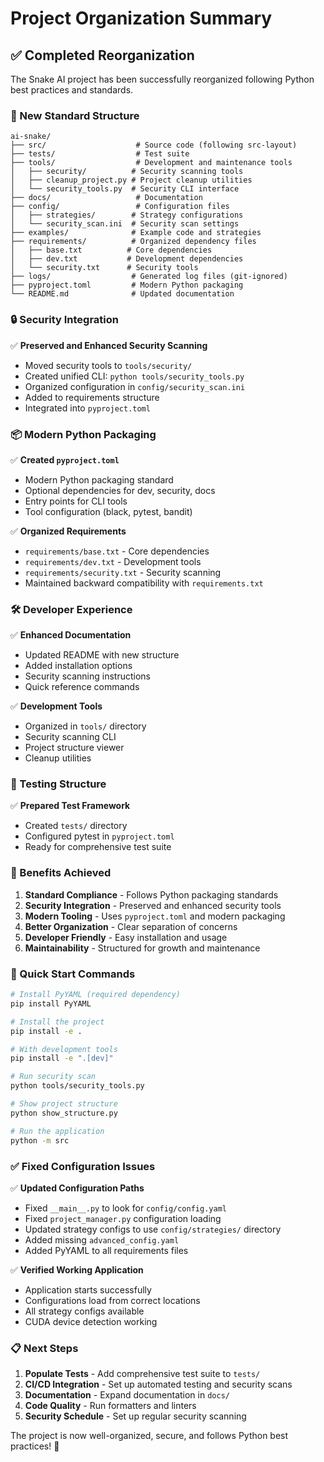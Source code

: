 # Project Organization Summary

## ✅ Completed Reorganization

The Snake AI project has been successfully reorganized following Python best practices and standards.

### 📁 New Standard Structure

```
ai-snake/
├── src/                    # Source code (following src-layout)
├── tests/                  # Test suite
├── tools/                  # Development and maintenance tools
│   ├── security/          # Security scanning tools
│   ├── cleanup_project.py # Project cleanup utilities
│   └── security_tools.py  # Security CLI interface
├── docs/                   # Documentation
├── config/                 # Configuration files
│   ├── strategies/        # Strategy configurations
│   └── security_scan.ini  # Security scan settings
├── examples/              # Example code and strategies
├── requirements/          # Organized dependency files
│   ├── base.txt          # Core dependencies
│   ├── dev.txt           # Development dependencies
│   └── security.txt      # Security tools
├── logs/                  # Generated log files (git-ignored)
├── pyproject.toml         # Modern Python packaging
└── README.md              # Updated documentation
```

### 🔒 Security Integration

✅ **Preserved and Enhanced Security Scanning**
- Moved security tools to `tools/security/`
- Created unified CLI: `python tools/security_tools.py`
- Organized configuration in `config/security_scan.ini`
- Added to requirements structure
- Integrated into `pyproject.toml`

### 📦 Modern Python Packaging

✅ **Created `pyproject.toml`**
- Modern Python packaging standard
- Optional dependencies for dev, security, docs
- Entry points for CLI tools
- Tool configuration (black, pytest, bandit)

✅ **Organized Requirements**
- `requirements/base.txt` - Core dependencies
- `requirements/dev.txt` - Development tools
- `requirements/security.txt` - Security scanning
- Maintained backward compatibility with `requirements.txt`

### 🛠️ Developer Experience

✅ **Enhanced Documentation**
- Updated README with new structure
- Added installation options
- Security scanning instructions
- Quick reference commands

✅ **Development Tools**
- Organized in `tools/` directory
- Security scanning CLI
- Project structure viewer
- Cleanup utilities

### 🧪 Testing Structure

✅ **Prepared Test Framework**
- Created `tests/` directory
- Configured pytest in `pyproject.toml`
- Ready for comprehensive test suite

### 🎯 Benefits Achieved

1. **Standard Compliance** - Follows Python packaging standards
2. **Security Integration** - Preserved and enhanced security tools
3. **Modern Tooling** - Uses `pyproject.toml` and modern packaging
4. **Better Organization** - Clear separation of concerns
5. **Developer Friendly** - Easy installation and usage
6. **Maintainability** - Structured for growth and maintenance

### 🚀 Quick Start Commands

```bash
# Install PyYAML (required dependency)
pip install PyYAML

# Install the project
pip install -e .

# With development tools
pip install -e ".[dev]"

# Run security scan
python tools/security_tools.py

# Show project structure
python show_structure.py

# Run the application
python -m src
```

### ✅ Fixed Configuration Issues

✅ **Updated Configuration Paths**
- Fixed `__main__.py` to look for `config/config.yaml`
- Fixed `project_manager.py` configuration loading
- Updated strategy configs to use `config/strategies/` directory
- Added missing `advanced_config.yaml`
- Added PyYAML to all requirements files

✅ **Verified Working Application**
- Application starts successfully
- Configurations load from correct locations
- All strategy configs available
- CUDA device detection working

### 📋 Next Steps

1. **Populate Tests** - Add comprehensive test suite to `tests/`
2. **CI/CD Integration** - Set up automated testing and security scans
3. **Documentation** - Expand documentation in `docs/`
4. **Code Quality** - Run formatters and linters
5. **Security Schedule** - Set up regular security scanning

The project is now well-organized, secure, and follows Python best practices! 🎉
